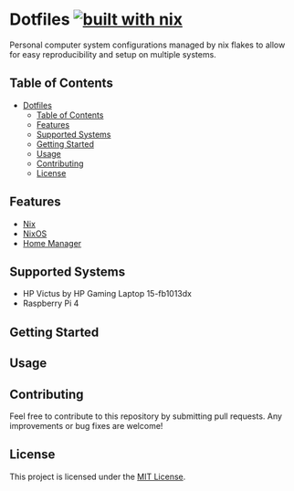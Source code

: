 # Dotfiles [![built with nix](https://builtwithnix.org/badge.svg)](https://builtwithnix.org)

Personal computer system configurations managed by nix flakes to allow for easy reproducibility and setup on multiple systems.

## Table of Contents

- [Dotfiles ](#dotfiles-)
  - [Table of Contents](#table-of-contents)
  - [Features](#features)
  - [Supported Systems](#supported-systems)
  - [Getting Started](#getting-started)
  - [Usage](#usage)
  - [Contributing](#contributing)
  - [License](#license)

## Features

- [Nix](https://nixos.org/)
- [NixOS](https://nixos.org/)
- [Home Manager](https://github.com/nix-community/home-manager)

## Supported Systems

- HP Victus by HP Gaming Laptop 15-fb1013dx
- Raspberry Pi 4

## Getting Started

## Usage

## Contributing

Feel free to contribute to this repository by submitting pull requests. Any improvements or bug fixes are welcome!

## License

This project is licensed under the [MIT License](LICENSE).
